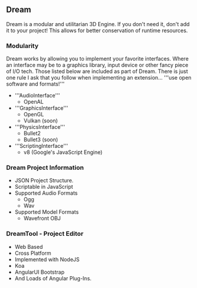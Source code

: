 ## Dream

Dream is a modular and utilitarian 3D Engine. If you don't need it, don't add it
to your project! This allows for better conservation of runtime resources.

### Modularity

Dream works by allowing you to implement your favorite interfaces. Where an
interface may be to a graphics library, input device or other fancy piece of I/O
tech. Those listed below are included as part of Dream. There is just one rule I
ask that you follow when implementing an extension... '''use open software and
formats!'''

* '''AudioInterface'''
    * OpenAL
* '''GraphicsInterface'''
    * OpenGL
    * Vulkan (soon)
* '''PhysicsInterface'''
    * Bullet2
    * Bullet3 (soon)
* '''ScriptingInterface'''
    * v8 (Google's JavaScript Engine)

### Dream Project Information
* JSON Project Structure.
* Scriptable in JavaScript
* Supported Audio Formats
    * Ogg
    * Wav
* Supported Model Formats
    * Wavefront OBJ

### DreamTool - Project Editor
* Web Based
* Cross Platform
* Implemented with NodeJS
* Koa
* AngularUI Bootstrap
* And Loads of Angular Plug-Ins.
